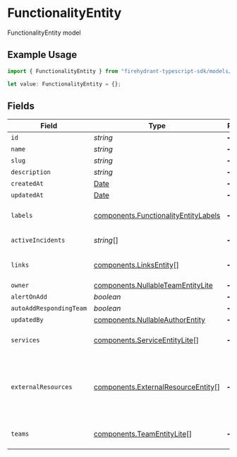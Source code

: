 # FunctionalityEntity

FunctionalityEntity model

## Example Usage

```typescript
import { FunctionalityEntity } from "firehydrant-typescript-sdk/models/components";

let value: FunctionalityEntity = {};
```

## Fields

| Field                                                                                         | Type                                                                                          | Required                                                                                      | Description                                                                                   |
| --------------------------------------------------------------------------------------------- | --------------------------------------------------------------------------------------------- | --------------------------------------------------------------------------------------------- | --------------------------------------------------------------------------------------------- |
| `id`                                                                                          | *string*                                                                                      | :heavy_minus_sign:                                                                            | N/A                                                                                           |
| `name`                                                                                        | *string*                                                                                      | :heavy_minus_sign:                                                                            | N/A                                                                                           |
| `slug`                                                                                        | *string*                                                                                      | :heavy_minus_sign:                                                                            | N/A                                                                                           |
| `description`                                                                                 | *string*                                                                                      | :heavy_minus_sign:                                                                            | N/A                                                                                           |
| `createdAt`                                                                                   | [Date](https://developer.mozilla.org/en-US/docs/Web/JavaScript/Reference/Global_Objects/Date) | :heavy_minus_sign:                                                                            | N/A                                                                                           |
| `updatedAt`                                                                                   | [Date](https://developer.mozilla.org/en-US/docs/Web/JavaScript/Reference/Global_Objects/Date) | :heavy_minus_sign:                                                                            | N/A                                                                                           |
| `labels`                                                                                      | [components.FunctionalityEntityLabels](../../models/components/functionalityentitylabels.md)  | :heavy_minus_sign:                                                                            | An object of label key and values                                                             |
| `activeIncidents`                                                                             | *string*[]                                                                                    | :heavy_minus_sign:                                                                            | List of active incident guids                                                                 |
| `links`                                                                                       | [components.LinksEntity](../../models/components/linksentity.md)[]                            | :heavy_minus_sign:                                                                            | List of links attached to this functionality.                                                 |
| `owner`                                                                                       | [components.NullableTeamEntityLite](../../models/components/nullableteamentitylite.md)        | :heavy_minus_sign:                                                                            | N/A                                                                                           |
| `alertOnAdd`                                                                                  | *boolean*                                                                                     | :heavy_minus_sign:                                                                            | N/A                                                                                           |
| `autoAddRespondingTeam`                                                                       | *boolean*                                                                                     | :heavy_minus_sign:                                                                            | N/A                                                                                           |
| `updatedBy`                                                                                   | [components.NullableAuthorEntity](../../models/components/nullableauthorentity.md)            | :heavy_minus_sign:                                                                            | N/A                                                                                           |
| `services`                                                                                    | [components.ServiceEntityLite](../../models/components/serviceentitylite.md)[]                | :heavy_minus_sign:                                                                            | Services this functionality provides                                                          |
| `externalResources`                                                                           | [components.ExternalResourceEntity](../../models/components/externalresourceentity.md)[]      | :heavy_minus_sign:                                                                            | Information about known linkages to representations of services outside of FireHydrant.       |
| `teams`                                                                                       | [components.TeamEntityLite](../../models/components/teamentitylite.md)[]                      | :heavy_minus_sign:                                                                            | List of teams attached to the functionality                                                   |